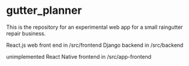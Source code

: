 # gutter_planner
This is the repository for an experimental web app for a small raingutter repair business.

React.js web front end in /src/frontend
Django backend in /src/backend

unimplemented React Native frontend in /src/app-frontend
